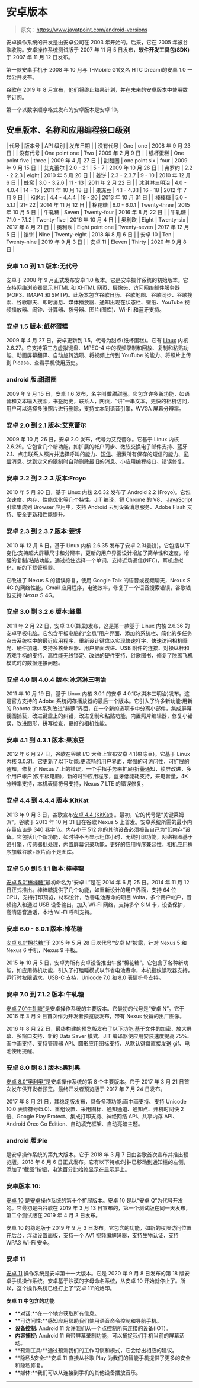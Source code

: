# 安卓版本

> 原文：<https://www.javatpoint.com/android-versions>

安卓操作系统的开发是由安卓公司在 2003 年开始的。后来，它在 2005 年被谷歌收购。安卓操作系统测试版于 2007 年 11 月 5 日发布，**软件开发工具包(SDK)** 于 2007 年 11 月 12 日发布。

第一款安卓手机于 2008 年 10 月与 T-Mobile G1(又名 HTC Dream)的安卓 1.0 一起公开发布。

谷歌在 2019 年 8 月宣布，他们将终止糖果计划，并在未来的安卓版本中使用数字订购。

第一个以数字顺序格式发布的安卓版本是安卓 10。

## 安卓版本、名称和应用编程接口级别

| 代号 | 版本号 | API 级别 | 发布日期 |
| 没有代号 | One | one | 2008 年 9 月 23 日 |
| 没有代号 | One point one | Two | 2009 年 2 月 9 日 |
| 纸杯蛋糕 | One point five | three | 2009 年 4 月 27 日 |
| 甜甜圈 | one point six | four | 2009 年 9 月 15 日 |
| 艾克蕾尔 | 2.0 - 2.1 | 5 - 7 | 2009 年 10 月 26 日 |
| 弗罗约 | 2.2 - 2.2.3 | eight | 2010 年 5 月 20 日 |
| 姜饼 | 2.3 - 2.3.7 | 9 - 10 | 2010 年 12 月 6 日 |
| 蜂窝 | 3.0 - 3.2.6 | 11 - 13 | 2011 年 2 月 22 日 |
| 冰淇淋三明治 | 4.0 - 4.0.4 | 14 - 15 | 2011 年 10 月 18 日 |
| 果冻豆 | 4.1 - 4.3.1 | 16 - 18 | 2012 年 7 月 9 日 |
| KitKat | 4.4 - 4.4.4 | 19 - 20 | 2013 年 10 月 31 日 |
| 棒棒糖 | 5.0 - 5.1.1 | 21- 22 | 2014 年 11 月 12 日 |
| 棉花糖 | 6.0 - 6.0.1 | Twenty-three | 2015 年 10 月 5 日 |
| 牛轧糖 | Seven | Twenty-four | 2016 年 8 月 22 日 |
| 牛轧糖 | 7.1.0 - 7.1.2 | Twenty-five | 2016 年 10 月 4 日 |
| 奥利欧 | Eight | Twenty-six | 2017 年 8 月 21 日 |
| 奥利欧 | Eight point one | Twenty-seven | 2017 年 12 月 5 日 |
| 馅饼 | Nine | Twenty-eight | 2018 年 8 月 6 日 |
| 安卓 10 | Ten | Twenty-nine | 2019 年 9 月 3 日 |
| 安卓 11 | Eleven | Thirty | 2020 年 9 月 8 日 |

### 安卓 1.0 到 1.1 版本:无代号

安卓于 2008 年 9 月正式发布安卓 1.0 版本。它是安卓操作系统的初始版本。它支持网络浏览器显示 [HTML](https://www.javatpoint.com/html-tutorial) 和 [XHTML](https://www.javatpoint.com/xhtml-tutorial) 网页、摄像头、访问网络邮件服务器(POP3、IMAP4 和 SMTP)。此版本包含谷歌日历、谷歌地图、谷歌同步、谷歌搜索、谷歌聊天、即时消息、媒体播放器、通知出现在状态栏、壁纸、YouTube 视频播放器、闹钟、计算器、拨号器、图片(图库)、Wi-Fi 和蓝牙支持。

### 安卓 1.5 版本:纸杯蛋糕

2009 年 4 月 27 日，安卓更新到 1.5，代号为甜点(纸杯蛋糕)。它有 [Linux](https://www.javatpoint.com/linux-tutorial) 内核 2.6.27。它支持第三方虚拟键盘、MPEG-4 中的视频录制和回放、复制和粘贴功能、动画屏幕翻译、自动旋转选项、将视频上传到 YouTube 的能力、将照片上传到 Picasa、查看手机使用历史。

### android 版:甜甜圈

2009 年 9 月 15 日，安卓 1.6 发布，名字叫做甜甜圈。它包含许多新功能，如语音和文本输入搜索，书签历史，联系人，网页，“讲”一串文本，更快的相机访问，用户可以选择多张照片进行删除，支持文本到语音引擎，WVGA 屏幕分辨率。

### 安卓 2.0 到 2.1 版本:艾克蕾尔

2009 年 10 月 26 日，安卓 2.0 发布，代号为艾克蕾尔。它基于 Linux 内核 2.6.29。它包含几个新功能，如扩展的帐户同步、微软交换电子邮件支持、蓝牙 2.1、点击联系人照片并选择呼叫的能力、[短信](https://www.javatpoint.com/sms-full-form)、搜索所有保存的短信的能力、[彩信](https://www.javatpoint.com/mms-full-form)消息、达到定义的限制时自动删除最旧的消息、小应用编程接口、错误修复。

### 安卓 2.2 到 2.2.3 版本:Froyo

2010 年 5 月 20 日，基于 Linux 内核 2.6.32 发布了 Android 2.2 (Froyo)。它包含速度、内存、性能优化等几个特性。JIT 编译，将 Chrome 的 V8、 [JavaScript](https://www.javatpoint.com/javascript-tutorial) 引擎集成到 Browser 应用中，支持 Android 云到设备消息服务、Adobe Flash 支持、安全更新和性能提升。

### 安卓 2.3 到 2.3.7 版本:姜饼

2010 年 12 月 6 日，基于 Linux 内核 2.6.35 发布了安卓 2.3(姜饼)。它包括以下变化:支持超大屏幕尺寸和分辨率，更新的用户界面设计增加了简单性和速度，增强的复制/粘贴功能，通过按住选择一个单词，支持近场通信(NFC)，耳机虚拟化，新的下载管理器。

它改进了 Nexus S 的错误修复，使用 Google Talk 的语音或视频聊天，Nexus S 4G 的网络性能，Gmail 应用程序，电池效率，修复了一个语音搜索错误，谷歌钱包支持 Nexus S 4G。

### 安卓 3.0 到 3.2.6 版本:蜂巢

2011 年 2 月 22 日，安卓 3.0(蜂巢)发布，这是第一款基于 Linux 内核 2.6.36 的安卓平板电脑。它包含平板电脑的“全息”用户界面、添加的系统栏、简化的多任务点击系统栏中的最近应用程序、重新设计键盘以实现快速打字、快速访问相机曝光、硬件加速、支持多核处理器、用户界面改进、USB 附件的连接、对操纵杆和游戏手柄的支持、高性能无线锁定、改进的硬件支持、谷歌图书，修复了脱离飞机模式时的数据连接问题。

### 安卓 4.0 到 4.0.4 版本:冰淇淋三明治

2011 年 10 月 19 日，基于 Linux 内核 3.0.1 的安卓 4.0.1(冰淇淋三明治)发布。这是官方支持的 Adobe 系统闪存播放器的最后一个版本。它引入了许多新功能:用新的 Roboto 字体系列改进“赫萝”界面，在一个新的选项卡中分离小部件，集成屏幕截图捕获，改进键盘上的纠错，改进复制和粘贴功能，内置照片编辑器，修复小错误，改进图形，拼写检查，更好的相机性能。

### 安卓 4.1 到 4.3.1 版本:果冻豆

2012 年 6 月 27 日，谷歌在谷歌 I/O 大会上宣布安卓 4.1(果冻豆)。它基于 Linux 内核 3.0.31。它更新了以下功能:更流畅的用户界面，增强的可访问性，可扩展的通知，修复了 Nexus 7 上的错误，一个手指手势来扩展/折叠通知，锁屏改进，多个用户帐户(仅平板电脑)，新的时钟应用程序，蓝牙低能耗支持，来电音量，4K 分辨率支持，本机表情符号支持，Nexus 7 LTE 的错误修复。

### 安卓 4.4 到 4.4.4 版本:KitKat

2013 年 9 月 3 日，谷歌宣布[安卓 4.4 (KitKat)](https://www.javatpoint.com/android-kitkat) 。最初，它的代号是“关键莱姆派”。谷歌于 2013 年 10 月 31 日在谷歌 Nexus 5 上首发。安卓系统所需的最小内存量应该是 340 兆字节。内存小于 512 兆的其他设备必须报告自己为“低内存”设备。它包括几个新功能，如时钟不再显示粗体小时，无线打印功能，网络视图基于铬引擎，传感器批处理，内置屏幕记录功能，更好的应用程序兼容性，相机应用程序加载谷歌+照片而不是图库。

### 安卓 5.0 到 5.1.1 版本:棒棒糖

[安卓 5.0“棒棒糖”](https://www.javatpoint.com/android-lollipop)最初命名为“安卓 L”是在 2014 年 6 月 25 日。2014 年 11 月 12 日正式推出。棒棒糖提供了几个功能，如重新设计的用户界面，支持 64 位 CPU，支持打印预览，材料设计，改善电池寿命的项目 Volta，多个用户帐户，音频输入和通过 USB 设备输出，加入 Wi-Fi 网络，支持多个 SIM 卡，设备保护，高清语音通话，本地 Wi-Fi 呼叫支持。

### 安卓 6.0 - 6.0.1 版本:棉花糖

[安卓 6.0“棉花糖”](https://www.javatpoint.com/android-marshmallow)于 2015 年 5 月 28 日以代号“安卓 M”披露，针对 Nexus 5 和 Nexus 6 手机，Nexus 9 平板。

2015 年 10 月 5 日，安卓为所有安卓设备推出午餐“棉花糖”。它包含了各种新功能，如应用待机功能，引入了打瞌睡模式以节省电池寿命，本机指纹读取器支持，运行时权限请求，USB-C 支持，Unicode 7.0 和 8.0 表情符号支持。

### 安卓 7.0 到 7.1.2 版本:牛轧糖

[安卓 7.0“牛轧糖”](https://www.javatpoint.com/android-nougat)是安卓操作系统的主要版本。它最初的代号是“安卓 N”。它于 2016 年 3 月 9 日首次作为开发者预览版发布，带有 Nexus 设备的出厂图像。

2016 年 8 月 22 日，最终构建的预览版发布了以下功能:基于文件的加密、放大屏幕、多窗口支持、新的 Data Saver 模式、JIT 编译器使应用安装速度提高 75%、画中画支持、支持管理器 API、圆形应用图标支持、从默认键盘直接发送 gif、电池使用提醒。

### 安卓 8.0 到 8.1 版本:奥利奥

[安卓 8.0“奥利奥”](https://www.javatpoint.com/android-oreo)是安卓操作系统的第 8 个主要版本。它于 2017 年 3 月 21 日首次发布供开发者预览。最终开发者预览版于 2017 年 7 月 24 日发布。

2017 年 8 月 21 日，其稳定版发布，具备多项功能:画中画支持、支持 Unicode 10.0 表情符号(5.0)、重组设置、采用图标、通知通道、通知点、开机时间快 2 倍、Google Play Protect、集成打印支持、神经网络 API、共享内存 API、Android Oreo Go Edition、自动填充框架、自动亮暗主题。

### android 版:Pie

是安卓操作系统的第九大版本。它于 2018 年 3 月 7 日由谷歌首次宣布并推出预览版。2018 年 8 月 6 日正式发布。它有以下特点:时钟已移动到通知栏的左侧，添加了“截图”按钮，电池百分比始终显示在显示屏上。

### 安卓版本 10:

[安卓 10](https://www.javatpoint.com/android-10) 是[安卓](https://www.javatpoint.com/android-tutorial)操作系统的第十个扩展版本。安卓 10 是以“安卓 Q”为代号开发的。它最初是由谷歌在 2019 年 3 月 13 日宣布的，第一个测试版在同一天发布，第二个测试版在 2019 年 4 月 3 日发布。

安卓 10 的稳定版于 2019 年 9 月 3 日发布。它包含的功能，如新的权限访问位置在后台，浮动设置面板，支持一个 AV1 视频编解码器，支持生物认证，支持 WPA3 Wi-Fi 安全。

### 安卓 11

[安卓 11](https://www.javatpoint.com/android-11) 操作系统是安卓第十一大版本。它是 2020 年 9 月 8 日发布的第 18 版安卓手机操作系统。安卓基于沙漠的字母命名系统，从安卓 10 开始就停止了。所以，这个操作系统已经打上了“安卓 11”的烙印。

**安卓 11 中包含的功能**

*   **对话:**在一个地方获取所有信息。
*   **可访问性:**感知应用帮助我们使用语音命令控制和导航手机。
*   **设备控制:** Android 11 允许我们从一个点控制所有连接的设备(IOT)。
*   **内容捕捉:** Android 11 自带屏幕录制功能，可以捕捉我们手机当前的屏幕活动。
*   **预测工具:**通过预测我们的工作习惯和模式，它会给出相应的建议。
*   **隐私&安全:**安卓 11 直接从谷歌 Play 为我们的智能手机提供了更多的安全和隐私修复。
*   **媒体:**我们可以从连接到手机的其他设备播放音乐。

* * *
